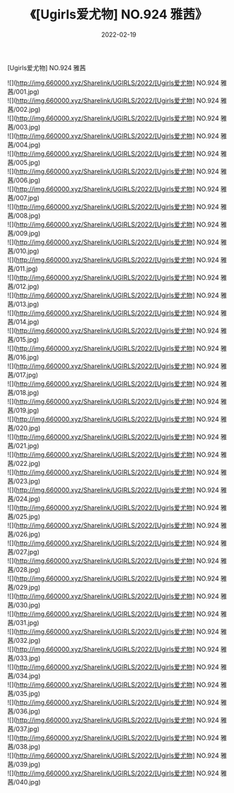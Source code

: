 ﻿---
layout: post
title:  《[Ugirls爱尤物] NO.924 雅茜》
date:   2022-02-19
img: http://img.660000.xyz/Sharelink/UGIRLS/2022/[Ugirls爱尤物] NO.924 雅茜/000.jpg
categories: [美女, 清纯, 唯美]
---

[Ugirls爱尤物] NO.924 雅茜

 ![](http://img.660000.xyz/Sharelink/UGIRLS/2022/[Ugirls爱尤物] NO.924 雅茜/001.jpg) <br>![](http://img.660000.xyz/Sharelink/UGIRLS/2022/[Ugirls爱尤物] NO.924 雅茜/002.jpg) <br>![](http://img.660000.xyz/Sharelink/UGIRLS/2022/[Ugirls爱尤物] NO.924 雅茜/003.jpg) <br>![](http://img.660000.xyz/Sharelink/UGIRLS/2022/[Ugirls爱尤物] NO.924 雅茜/004.jpg) <br>![](http://img.660000.xyz/Sharelink/UGIRLS/2022/[Ugirls爱尤物] NO.924 雅茜/005.jpg) <br>![](http://img.660000.xyz/Sharelink/UGIRLS/2022/[Ugirls爱尤物] NO.924 雅茜/006.jpg) <br>![](http://img.660000.xyz/Sharelink/UGIRLS/2022/[Ugirls爱尤物] NO.924 雅茜/007.jpg) <br>![](http://img.660000.xyz/Sharelink/UGIRLS/2022/[Ugirls爱尤物] NO.924 雅茜/008.jpg) <br>![](http://img.660000.xyz/Sharelink/UGIRLS/2022/[Ugirls爱尤物] NO.924 雅茜/009.jpg) <br>![](http://img.660000.xyz/Sharelink/UGIRLS/2022/[Ugirls爱尤物] NO.924 雅茜/010.jpg) <br>![](http://img.660000.xyz/Sharelink/UGIRLS/2022/[Ugirls爱尤物] NO.924 雅茜/011.jpg) <br>![](http://img.660000.xyz/Sharelink/UGIRLS/2022/[Ugirls爱尤物] NO.924 雅茜/012.jpg) <br>![](http://img.660000.xyz/Sharelink/UGIRLS/2022/[Ugirls爱尤物] NO.924 雅茜/013.jpg) <br>![](http://img.660000.xyz/Sharelink/UGIRLS/2022/[Ugirls爱尤物] NO.924 雅茜/014.jpg) <br>![](http://img.660000.xyz/Sharelink/UGIRLS/2022/[Ugirls爱尤物] NO.924 雅茜/015.jpg) <br>![](http://img.660000.xyz/Sharelink/UGIRLS/2022/[Ugirls爱尤物] NO.924 雅茜/016.jpg) <br>![](http://img.660000.xyz/Sharelink/UGIRLS/2022/[Ugirls爱尤物] NO.924 雅茜/017.jpg) <br>![](http://img.660000.xyz/Sharelink/UGIRLS/2022/[Ugirls爱尤物] NO.924 雅茜/018.jpg) <br>![](http://img.660000.xyz/Sharelink/UGIRLS/2022/[Ugirls爱尤物] NO.924 雅茜/019.jpg) <br>![](http://img.660000.xyz/Sharelink/UGIRLS/2022/[Ugirls爱尤物] NO.924 雅茜/020.jpg) <br>![](http://img.660000.xyz/Sharelink/UGIRLS/2022/[Ugirls爱尤物] NO.924 雅茜/021.jpg) <br>![](http://img.660000.xyz/Sharelink/UGIRLS/2022/[Ugirls爱尤物] NO.924 雅茜/022.jpg) <br>![](http://img.660000.xyz/Sharelink/UGIRLS/2022/[Ugirls爱尤物] NO.924 雅茜/023.jpg) <br>![](http://img.660000.xyz/Sharelink/UGIRLS/2022/[Ugirls爱尤物] NO.924 雅茜/024.jpg) <br>![](http://img.660000.xyz/Sharelink/UGIRLS/2022/[Ugirls爱尤物] NO.924 雅茜/025.jpg) <br>![](http://img.660000.xyz/Sharelink/UGIRLS/2022/[Ugirls爱尤物] NO.924 雅茜/026.jpg) <br>![](http://img.660000.xyz/Sharelink/UGIRLS/2022/[Ugirls爱尤物] NO.924 雅茜/027.jpg) <br>![](http://img.660000.xyz/Sharelink/UGIRLS/2022/[Ugirls爱尤物] NO.924 雅茜/028.jpg) <br>![](http://img.660000.xyz/Sharelink/UGIRLS/2022/[Ugirls爱尤物] NO.924 雅茜/029.jpg) <br>![](http://img.660000.xyz/Sharelink/UGIRLS/2022/[Ugirls爱尤物] NO.924 雅茜/030.jpg) <br>![](http://img.660000.xyz/Sharelink/UGIRLS/2022/[Ugirls爱尤物] NO.924 雅茜/031.jpg) <br>![](http://img.660000.xyz/Sharelink/UGIRLS/2022/[Ugirls爱尤物] NO.924 雅茜/032.jpg) <br>![](http://img.660000.xyz/Sharelink/UGIRLS/2022/[Ugirls爱尤物] NO.924 雅茜/033.jpg) <br>![](http://img.660000.xyz/Sharelink/UGIRLS/2022/[Ugirls爱尤物] NO.924 雅茜/034.jpg) <br>![](http://img.660000.xyz/Sharelink/UGIRLS/2022/[Ugirls爱尤物] NO.924 雅茜/035.jpg) <br>![](http://img.660000.xyz/Sharelink/UGIRLS/2022/[Ugirls爱尤物] NO.924 雅茜/036.jpg) <br>![](http://img.660000.xyz/Sharelink/UGIRLS/2022/[Ugirls爱尤物] NO.924 雅茜/037.jpg) <br>![](http://img.660000.xyz/Sharelink/UGIRLS/2022/[Ugirls爱尤物] NO.924 雅茜/038.jpg) <br>![](http://img.660000.xyz/Sharelink/UGIRLS/2022/[Ugirls爱尤物] NO.924 雅茜/039.jpg) <br>![](http://img.660000.xyz/Sharelink/UGIRLS/2022/[Ugirls爱尤物] NO.924 雅茜/040.jpg) <br>